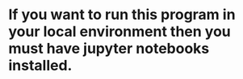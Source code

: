 # If you want to run this program in your local environment then you must have jupyter notebooks installed.
